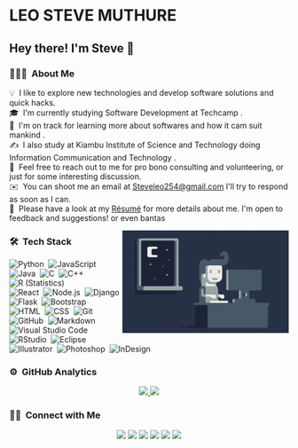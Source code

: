 
<h1>LEO STEVE MUTHURE</h1>

<h2>Hey there! I'm Steve 🤭</h2>

<!-- ## 👋 &nbsp;Hey there! I'm Aditya -->

### 👨🏻‍💻 &nbsp;About Me

💡 &nbsp;I like to explore new technologies and develop software solutions and quick hacks.\
🎓 &nbsp;I'm currently studying Software Development  at Techcamp .\
🌱 &nbsp;I'm on track for learning more about  softwares and how it cam suit mankind .\
✍️ &nbsp;I also study at Kiambu Institute of Science and Technology doing Information Communication and Technology .\
💬 &nbsp;Feel free to reach out to me for pro bono consulting and volunteering, or just for some interesting discussion.\
✉️ &nbsp;You can shoot me an email at Steveleo254@gmail.com I'll try to respond as soon as I can.\
📄 &nbsp;Please have a look at my [Résumé]((https://steveleoprof.netlify.app/)) for more details about me. I'm open to feedback and suggestions! or even bantas

<img alt="Night Coding" src="https://raw.githubusercontent.com/AVS1508/AVS1508/master/assets/Night-Coding.gif" align="right"/>

### 🛠 &nbsp;Tech Stack

![Python](https://img.shields.io/badge/-Python-05122A?style=flat&logo=python)&nbsp;
![JavaScript](https://img.shields.io/badge/-JavaScript-05122A?style=flat&logo=javascript)&nbsp;
![Java](https://img.shields.io/badge/-Java-05122A?style=flat&logo=Java&logoColor=FFA518)&nbsp;
![C](https://img.shields.io/badge/-C-05122A?style=flat&logo=C&logoColor=A8B9CC)&nbsp;
![C++](https://img.shields.io/badge/-C++-05122A?style=flat&logo=C%2B%2B&logoColor=00599C)&nbsp;
![R (Statistics)](https://img.shields.io/badge/-R-05122A?style=flat&logo=R&logoColor=276DC3)\
![React](https://img.shields.io/badge/-React-05122A?style=flat&logo=react)&nbsp;
![Node.js](https://img.shields.io/badge/-Node.js-05122A?style=flat&logo=node.js)&nbsp;
![Django](https://img.shields.io/badge/-Django-05122A?style=flat&logo=django&logoColor=092E20)&nbsp;
![Flask](https://img.shields.io/badge/-Flask-05122A?style=flat&logo=flask)&nbsp;
![Bootstrap](https://img.shields.io/badge/-Bootstrap-05122A?style=flat&logo=bootstrap&logoColor=563D7C)\
![HTML](https://img.shields.io/badge/-HTML-05122A?style=flat&logo=HTML5)&nbsp;
![CSS](https://img.shields.io/badge/-CSS-05122A?style=flat&logo=CSS3&logoColor=1572B6)&nbsp;
![Git](https://img.shields.io/badge/-Git-05122A?style=flat&logo=git)&nbsp;
![GitHub](https://img.shields.io/badge/-GitHub-05122A?style=flat&logo=github)&nbsp;
![Markdown](https://img.shields.io/badge/-Markdown-05122A?style=flat&logo=markdown)\
![Visual Studio Code](https://img.shields.io/badge/-Visual%20Studio%20Code-05122A?style=flat&logo=visual-studio-code&logoColor=007ACC)&nbsp;
![RStudio](https://img.shields.io/badge/-RStudio-05122A?style=flat&logo=rstudio)&nbsp;
![Eclipse](https://img.shields.io/badge/-Eclipse-05122A?style=flat&logo=eclipse-ide&logoColor=2C2255)\
![Illustrator](https://img.shields.io/badge/-Illustrator-05122A?style=flat&logo=adobe-illustrator)&nbsp;
![Photoshop](https://img.shields.io/badge/-Photoshop-05122A?style=flat&logo=adobe-photoshop)&nbsp;
![InDesign](https://img.shields.io/badge/-InDesign-05122A?style=flat&logo=adobe-indesign)

### ⚙️ &nbsp;GitHub Analytics

<p align="center">
<a href="https://github.com">
  <img height="180em" src="https://github-readme-stats-eight-theta.vercel.app/api?username=steve-leo254&show_icons=true&theme=algolia&include_all_commits=true&count_private=true"/>
  <img height="180em" src="https://github-readme-stats-eight-theta.vercel.app/api/top-langs/?username=steve-leo254&layout=compact&langs_count=8&theme=algolia"/>
</a>
</p>

### 🤝🏻 &nbsp;Connect with Me

<p align="center">
<a href="https://www.adityavsingh.com"><img src="https://img.shields.io/badge/-adityavsingh.com-3423A6?style=flat&logo=Google-Chrome&logoColor=white"/></a>
<a href="https://www.linkedin.com/in/leo-muthure-617b2726b/"><img src="https://img.shields.io/badge/-Leo_Muthure-0077B5?style=flat&logo=Linkedin&logoColor=white"/></a>
<a href="steveleo254@gmail.com"><img src="https://img.shields.io/badge/-steveleo254@gmail.com-D14836?style=flat&logo=Gmail&logoColor=white"/></a>
<a href="https://www.instagram.com/vostih_/"><img src="https://img.shields.io/badge/-SteveLeon-E4405F?style=flat&logo=Instagram&logoColor=white"/></a>
<a href="https://www.facebook.com/vostih.machwadez/"><img src="https://img.shields.io/badge/Steve Leon-E4405F?style=flat&logo=facebook&logoColor=white"/></a>
<a href="https://www.pinterest.com/leomuthure/"><img src="https://img.shields.io/badge/-Leo_Muthure-BD081C?style=flat&logo=Pinterest&logoColor=white"/></a>
</p>
